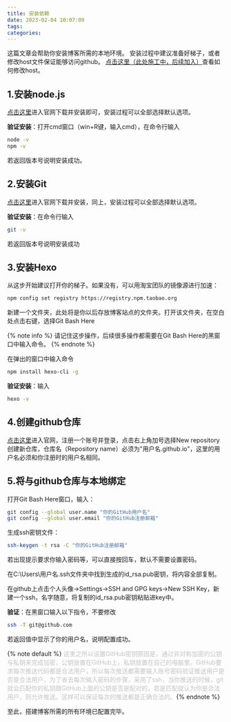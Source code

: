 ```yaml
---
title: 安装依赖
date: 2023-02-04 10:07:09
tags:
categories:
---
```

这篇文章会帮助你安装博客所需的本地环境。
安装过程中建议准备好梯子，或者修改host文件保证能够访问github。
<a href="https://git-scm.com/download/win" target="_blank">点击这里（此处施工中，后续加入）</a>查看如何修改host。
<!-- more -->

## 1.安装node.js
<a href="https://nodejs.org/en/download/" target="_blank">点击这里</a>进入官网下载并安装即可，安装过程可以全部选择默认选项。

**验证安装**：打开cmd窗口（win+R键，输入cmd），在命令行输入
``` bash
node -v
npm -v
```
若返回版本号说明安装成功。

## 2.安装Git
<a href="https://git-scm.com/download/win" target="_blank">点击这里</a>进入官网下载并安装，同上，安装过程可以全部选择默认选项。

**验证安装**：在命令行输入
``` bash
git -v
```
若返回版本号说明安装成功

## 3.安装Hexo
从这步开始建议打开你的梯子。如果没有，可以用淘宝团队的镜像源进行加速：
``` bash
npm config set registry https://registry.npm.taobao.org
```
新建一个文件夹，此处将是你以后存放博客站点的文件夹。打开该文件夹，在空白处点击右键，选择Git Bash Here

{% note info %} 请记住这步操作，后续很多操作都需要在Git Bash Here的黑窗口中输入命令。 {% endnote %}


在弹出的窗口中输入命令
``` bash
npm install hexo-cli -g
```
**验证安装**：输入
``` bash
hexo -v
```

## 4.创建github仓库
<a href="https://github.com/" target="_blank">点击这里</a>进入官网，注册一个账号并登录，点击右上角加号选择New repository创建新仓库，仓库名（Repository name）必须为"用户名.github.io"，这里的用户名必须和你注册时的用户名相同。

## 5.将与github仓库与本地绑定
打开Git Bash Here窗口，输入：
``` bash
git config --global user.name "你的GitHub用户名"
git config --global user.email "你的GitHub注册邮箱"
```

生成ssh密钥文件：
``` bash
ssh-keygen -t rsa -C "你的GitHub注册邮箱"
```

若出现提示要求你输入密码等，可以直接按回车，默认不需要设置密码。

在C:\Users\用户名\.ssh文件夹中找到生成的id_rsa.pub密钥，将内容全部复制。

在github上点击个人头像→Settings→SSH and GPG keys→New SSH Key，新建一个ssh，名字随意，将复制的id_rsa.pub密钥粘贴进key中。

**验证**：在黑窗口输入以下指令，不要修改
``` bash
ssh -T git@github.com
```
若返回值中显示了你的用户名，说明配置成功。

{% note default %} <font color= #C4C4C4>这里之所以设置GitHub密钥原因是，通过非对称加密的公钥与私钥来完成加密，公钥放置在GitHub上，私钥放置在自己的电脑里。GitHub要求每次推送代码都是合法用户，所以每次推送都需要输入账号密码验证推送用户是否是合法用户，为了省去每次输入密码的步骤，采用了ssh，当你推送的时候，git就会匹配你的私钥跟GitHub上面的公钥是否是配对的，若是匹配就认为你是合法用户，则允许推送。这样可以保证每次的推送都是正确合法的。</font>{% endnote %}



至此，搭建博客所需的所有环境已配置完毕。
